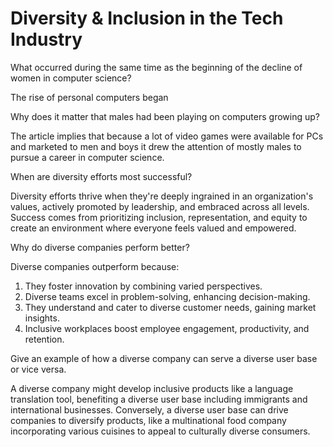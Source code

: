 # Diversity & Inclusion in the Tech Industry

What occurred during the same time as the beginning of the decline of women in computer science?

The rise of personal computers began

Why does it matter that males had been playing on computers growing up?

The article implies that because a lot of video games were available for PCs and marketed to men and boys it drew the attention of mostly males to pursue a career in computer science.

When are diversity efforts most successful?

Diversity efforts thrive when they're deeply ingrained in an organization's values, actively promoted by leadership, and embraced across all levels. Success comes from prioritizing inclusion, representation, and equity to create an environment where everyone feels valued and empowered.

Why do diverse companies perform better?

Diverse companies outperform because:
1. They foster innovation by combining varied perspectives.
2. Diverse teams excel in problem-solving, enhancing decision-making.
3. They understand and cater to diverse customer needs, gaining market insights.
4. Inclusive workplaces boost employee engagement, productivity, and retention.

Give an example of how a diverse company can serve a diverse user base or vice versa.

A diverse company might develop inclusive products like a language translation tool, benefiting a diverse user base including immigrants and international businesses. Conversely, a diverse user base can drive companies to diversify products, like a multinational food company incorporating various cuisines to appeal to culturally diverse consumers.